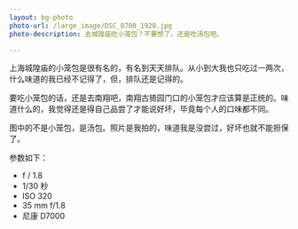 ```yaml
---
layout: bg-photo
photo-url: /large_image/DSC_0700_1920.jpg
photo-description: 去城隍庙吃小笼包？不要想了，还是吃汤包吧。

---
```


上海城隍庙的小笼包是很有名的，有名到天天排队。从小到大我也只吃过一两次，什么味道的我已经不记得了，但，排队还是记得的。


要吃小笼包的话，还是去南翔吧，南翔古猗园门口的小笼包才应该算是正统的。味道什么的，我觉得还是得自己品尝了才能说好坏，毕竟每个人的口味都不同。

图中的不是小笼包，是汤包。照片是我拍的，味道我是没尝过，好坏也就不能担保了。



参数如下：

* f / 1.8
* 1/30 秒
* ISO 320
* 35 mm f/1.8
* 尼康 D7000

